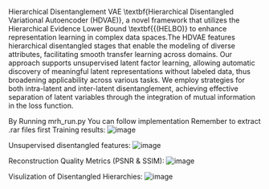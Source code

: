 Hierarchical Disentanglement VAE
\textbf{Hierarchical Disentangled Variational Autoencoder (HDVAE)}, a novel framework that utilizes the Hierarchical Evidence Lower Bound \textbf{{(HELBO)} to enhance representation learning in complex data spaces.The HDVAE features hierarchical disentangled stages that enable the modeling of diverse attributes, facilitating smooth transfer learning across domains. Our approach supports unsupervised latent factor learning, allowing automatic discovery of meaningful latent representations without labeled data, thus broadening applicability across various tasks. We employ strategies for both intra-latent and inter-latent disentanglement, achieving effective separation of latent variables through the integration of mutual information in the loss function. 

By Running mrh_run.py You can follow implementation
Remember to extract .rar files first
Training results:
![image](https://github.com/user-attachments/assets/34377670-a21e-416b-91ce-66b77e4b7300)

Unsupervised disentangled features:
![image](https://github.com/user-attachments/assets/3f1d13db-f0b4-42b1-9e10-8a7a893a278f)

Reconstruction Quality Metrics (PSNR & SSIM):
![image](https://github.com/user-attachments/assets/e2c6fbd7-52c0-48b2-acb2-21b7dc8b913d)

Visulization of Disentangled Hierarchies:
![image](https://github.com/user-attachments/assets/df2c9b7e-0f71-4590-a4e7-af427d0fcfaf)




